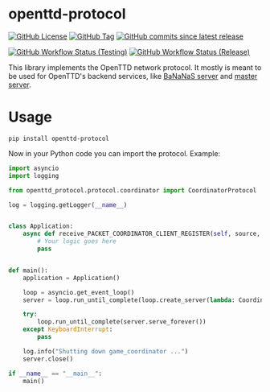 # openttd-protocol

[![GitHub License](https://img.shields.io/github/license/OpenTTD/py-protocol)](https://github.com/OpenTTD/py-protocol/blob/main/LICENSE)
[![GitHub Tag](https://img.shields.io/github/v/tag/OpenTTD/py-protocol?include_prereleases&label=stable)](https://github.com/OpenTTD/py-protocol/releases)
[![GitHub commits since latest release](https://img.shields.io/github/commits-since/OpenTTD/py-protocol/latest/main)](https://github.com/OpenTTD/py-protocol/commits/main)

[![GitHub Workflow Status (Testing)](https://img.shields.io/github/actions/workflow/status/OpenTTD/py-protocol/testing.yml?branch=main&label=main)](https://github.com/OpenTTD/py-protocol/actions?query=workflow%3ATesting)
[![GitHub Workflow Status (Release)](https://img.shields.io/github/actions/workflow/status/OpenTTD/py-protocol/release.yml?label=release)](https://github.com/OpenTTD/py-protocol/actions?query=workflow%3A%22Release%22)

This library implements the OpenTTD network protocol.
It mostly is meant to be used for OpenTTD's backend services, like [BaNaNaS server](https://github.com/OpenTTD/bananas-server) and [master server](https://github.com/OpenTTD/master-server).

# Usage

`pip install openttd-protocol`

Now in your Python code you can import the protocol.
Example:

```python
import asyncio
import logging

from openttd_protocol.protocol.coordinator import CoordinatorProtocol

log = logging.getLogger(__name__)


class Application:
    async def receive_PACKET_COORDINATOR_CLIENT_REGISTER(self, source, protocol_version, game_type, server_port):
        # Your logic goes here
        pass


def main():
    application = Application()

    loop = asyncio.get_event_loop()
    server = loop.run_until_complete(loop.create_server(lambda: CoordinatorProtocol(application), host="127.0.0.1", port=12345, reuse_port=True, start_serving=True))

    try:
        loop.run_until_complete(server.serve_forever())
    except KeyboardInterrupt:
        pass

    log.info("Shutting down game_coordinator ...")
    server.close()

if __name__ == "__main__":
    main()
```
